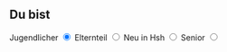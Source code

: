 ## Du bist

<label class="container">Jugendlicher
  <input type="radio" name="radio" onclick="updateList()" value="Jugendlicher" checked="checked">
  <span class="checkmark"></span>
</label>
<label class="container">Elternteil
  <input type="radio" name="radio" onclick="updateList()" value="Eltern">
  <span class="checkmark"></span>
</label>
<label class="container"><nobr>Neu in Hsh</nobr>
  <input type="radio" name="radio" onclick="updateList()" value="Neu_in_Hsh">
  <span class="checkmark"></span>
</label>
<label class="container">Senior
  <input type="radio" name="radio" onclick="updateList()" value="Senior">
  <span class="checkmark"></span>
</label>

<div id="list_">
</div>
